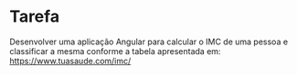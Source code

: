 # Tarefa

Desenvolver uma aplicação Angular para calcular o IMC de uma pessoa e classificar a mesma conforme a tabela apresentada em: https://www.tuasaude.com/imc/